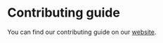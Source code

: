 # Contributing guide

You can find our contributing guide on our [website](https://www.sktime.org/en/latest/contributing.html).
